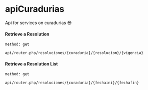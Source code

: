 # apiCuradurias
Api for services on curadurias 😎

#### Retrieve a Resolution

`method: get`

`api/router.php/resoluciones/{curaduria}/{resolucion}/{vigencia}`

#### Retrieve a Resolution List

`method: get`

`api/router.php/resoluciones/{curaduria}/{fechaini}/{fechafin}`